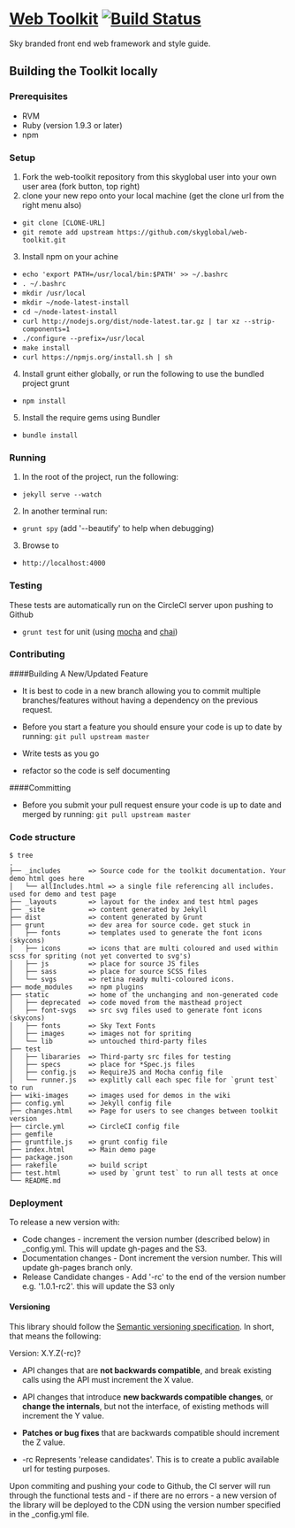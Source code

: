 [Web Toolkit](http://skyglobal.github.io/web-toolkit/) [![Build Status](https://circleci.com/gh/skyglobal/web-toolkit.png?circle-token=24eeba25d7352dec038ea9fa25b22671ba28be5e)](https://circleci.com/gh/skyglobal/web-toolkit)
========================

Sky branded front end web framework and style guide.


## Building the Toolkit locally
### Prerequisites

- RVM
- Ruby (version 1.9.3 or later)
- npm

### Setup
1. Fork the web-toolkit repository from this skyglobal user into your own user area (fork button, top right)
2. clone your new repo onto your local machine (get the clone url from the right menu also)
  - `git clone [CLONE-URL]`
  - `git remote add upstream https://github.com/skyglobal/web-toolkit.git`
3. Install npm on your achine
  - `echo 'export PATH=/usr/local/bin:$PATH' >> ~/.bashrc`
  - `. ~/.bashrc`
  - `mkdir /usr/local`
  - `mkdir ~/node-latest-install`
  - `cd ~/node-latest-install`
  - `curl http://nodejs.org/dist/node-latest.tar.gz | tar xz --strip-components=1`
  - `./configure --prefix=/usr/local`
  - `make install`
  - `curl https://npmjs.org/install.sh | sh`
4. Install grunt either globally, or run the following to use the bundled project grunt
  - `npm install`
5. Install the require gems using Bundler
  - `bundle install`

### Running

1. In the root of the project, run the following:
  - `jekyll serve --watch`
2. In another terminal run:
  - `grunt spy` (add '--beautify' to help when debugging)
3. Browse to
  - `http://localhost:4000`

### Testing
These tests are automatically run on the CircleCI server upon pushing to Github
  - `grunt test` for unit (using [mocha](http://visionmedia.github.io/mocha/) and [chai](http://chaijs.com/‎))


### Contributing 

####Building A New/Updated Feature
  - It is best to code in a new branch allowing you to commit multiple branches/features without having a dependency on the previous request.
    
  - Before you start a feature you should ensure your code is up to date by running:
  `git pull upstream master`

  - Write tests as you go
  - refactor so the code is self documenting

####Committing
  - Before you submit your pull request ensure your code is up to date and merged by running:
  `git pull upstream master`


### Code structure

    $ tree
    .
    ├── _includes       => Source code for the toolkit documentation. Your demo html goes here
    │   └── allIncludes.html => a single file referencing all includes. used for demo and test page
    ├── _layouts        => layout for the index and test html pages
    ├── _site           => content generated by Jekyll
    ├── dist            => content generated by Grunt
    ├── grunt           => dev area for source code. get stuck in
    │   ├── fonts       => templates used to generate the font icons (skycons)
    │   ├── icons       => icons that are multi coloured and used within scss for spriting (not yet converted to svg's)
    │   ├── js          => place for source JS files
    │   ├── sass        => place for source SCSS files
    │   └── svgs        => retina ready multi-coloured icons.
    ├── mode_modules    => npm plugins
    ├── static          => home of the unchanging and non-generated code
    │   ├── deprecated  => code moved from the masthead project
    │   ├── font-svgs   => src svg files used to generate font icons (skycons)
    │   ├── fonts       => Sky Text Fonts
    │   ├── images      => images not for spriting
    │   └── lib         => untouched third-party files
    ├── test
    │   ├── libararies  => Third-party src files for testing
    │   ├── specs       => place for *Spec.js files
    │   ├── config.js   => RequireJS and Mocha config file
    │   └── runner.js   => explitly call each spec file for `grunt test` to run
    ├── wiki-images     => images used for demos in the wiki
    ├── config.yml      => Jekyll config file
    ├── changes.html    => Page for users to see changes between toolkit version
    ├── circle.yml      => CircleCI config file
    ├── gemfile
    ├── gruntfile.js    => grunt config file
    ├── index.html      => Main demo page
    ├── package.json
    ├── rakefile        => build script
    ├── test.html       => used by `grunt test` to run all tests at once
    └── README.md
    
### Deployment
To release a new version with:
  - Code changes -  increment the version number (described below) in _config.yml. This will update gh-pages and the S3.
  - Documentation changes - Dont increment the version number. This will update gh-pages branch only.
  - Release Candidate changes - Add '-rc' to the end of the version number e.g. '1.0.1-rc2'. this will update the S3 only

#### Versioning
This library should follow the [Semantic versioning specification](http://semver.org/).
In short, that means the following:

Version: X.Y.Z(-rc)?

- API changes that are **not backwards compatible**, and break existing
  calls using the API must increment the X value.

- API changes that introduce **new backwards compatible changes**, or **change the
  internals**, but not the interface, of existing methods will increment the
  Y value.

- **Patches or bug fixes** that are backwards compatible should increment the
  Z value.

- -rc Represents 'release candidates'.  This is to create a public available url for testing purposes.

Upon commiting and pushing your code to Github, the CI server will run through
the functional tests and - if there are no errors - a new version of the library
will be deployed to the CDN using the version number specified in the
_config.yml file.

